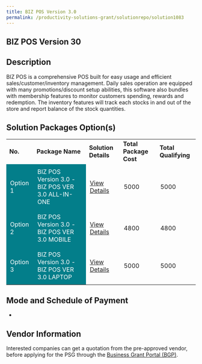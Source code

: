 ```yaml
---
title: BIZ POS Version 3.0
permalink: /productivity-solutions-grant/solutionrepo/solution1083
---
```


## BIZ POS Version 30

## Description

BIZ POS is a comprehensive POS built for easy usage and efficient sales/customer/inventory management. Daily sales operation are equipped with many promotions/discount setup abilities, this software also bundles with membership features to monitor customers spending, rewards and redemption. The inventory features will track each stocks in and out of the store and report balance of the stock quantities.

## Solution Packages Option(s)

<table>
<tr>
<td><b>No.</b></td>
<td><b>Package Name</b></td>
<td><b>Solution Details</b></td>
<td><b>Total Package Cost</b></td>
<td><b>Total Qualifying</b></td>
</tr>
<tr>
<td style='padding: 10px; background-color: #037E8A; color: #FFFFFF;'>Option 1</td>
<td style='padding: 10px; background-color: #037E8A; color: #FFFFFF;'>BIZ POS Version 3.0 -BIZ POS VER 3.0 ALL-IN-ONE</td>
<td style='padding: 10px;'><a href='https://www.gobusiness.gov.sg/images/psg/Desensitised_Coobiz_Annex_3_CR_wef_30_Dec_2020_Part_1.pdf' target='_blank'>View Details</a></td>
<td style='padding: 10px;'>5000</td>
<td style='padding: 10px;'>5000</td>
</tr>
<tr>
<td style='padding: 10px; background-color: #037E8A; color: #FFFFFF;'>Option 2</td>
<td style='padding: 10px; background-color: #037E8A; color: #FFFFFF;'>BIZ POS Version 3.0 -BIZ POS VER 3.0 MOBILE</td>
<td style='padding: 10px;'><a href='https://www.gobusiness.gov.sg/images/psg/Desensitised_Coobiz_Annex_3_CR_wef_30_Dec_2020_Part_2.pdf' target='_blank'>View Details</a></td>
<td style='padding: 10px;'>4800</td>
<td style='padding: 10px;'>4800</td>
</tr>
<tr>
<td style='padding: 10px; background-color: #037E8A; color: #FFFFFF;'>Option 3</td>
<td style='padding: 10px; background-color: #037E8A; color: #FFFFFF;'>BIZ POS Version 3.0 -BIZ POS VER 3.0 LAPTOP</td>
<td style='padding: 10px;'><a href='https://www.gobusiness.gov.sg/images/psg/Desensitised_Coobiz_Annex_3_CR_wef_30_Dec_2020_Part_3.pdf' target='_blank'>View Details</a></td>
<td style='padding: 10px;'>5000</td>
<td style='padding: 10px;'>5000</td>
</tr>
</table>

## Mode and Schedule of Payment

 - 

## Vendor Information

 

Interested companies can get a quotation from the pre-approved vendor, before applying for the PSG through the <a href='https://www.businessgrants.gov.sg/' target='_blank' rel='noopener'>Business Grant Portal (BGP)</a>.

<script src="/jquery/resize-tables.js"></script>
